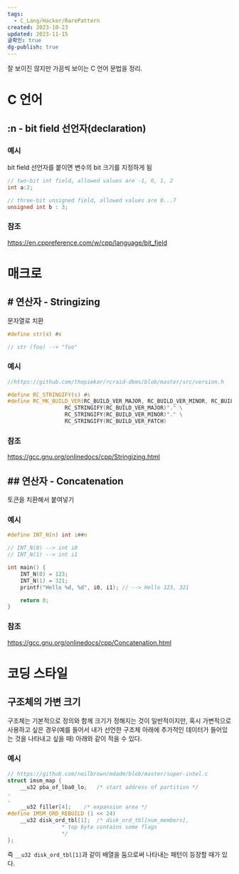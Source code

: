 ```yaml
---
tags:
  - C_Lang/Hacker/RarePattern
created: 2023-10-23
updated: 2023-11-15
글확인: true
dg-publish: true
---
```



잘 보이진 않지만 가끔씩 보이는 C 언어 문법을 정리.

# C 언어
## :n - bit field 선언자(declaration)

### 예시
bit field 선언자를 붙이면 변수의 bit 크기를 지정하게 됨
```c
// two-bit int field, allowed values are -1, 0, 1, 2
int a:2; 

// three-bit unsigned field, allowed values are 0...7
unsigned int b : 3;
```
### 참조
https://en.cppreference.com/w/cpp/language/bit_field

# 매크로
## \# 연산자 - Stringizing 

문자열로 치환

```c
#define str(x) #x 

// str (foo) --> "foo"
```

### 예시
```c
//https://github.com/thopiekar/rcraid-dkms/blob/master/src/version.h

#define RC_STRINGIFY(s) #s
#define RC_MK_BUILD_VER(RC_BUILD_VER_MAJOR, RC_BUILD_VER_MINOR, RC_BUILD_VER_PATCH) \
                  RC_STRINGIFY(RC_BUILD_VER_MAJOR)"." \
                  RC_STRINGIFY(RC_BUILD_VER_MINOR)"." \
                  RC_STRINGIFY(RC_BUILD_VER_PATCH)
```

### 참조
https://gcc.gnu.org/onlinedocs/cpp/Stringizing.html

## \#\# 연산자 - Concatenation
토큰을 치환해서 붙여넣기

### 예시
```c
#define INT_N(n) int i##n

// INT_N(0) --> int i0
// INT_N(1) --> int i1

int main() {
    INT_N(0) = 123;
    INT_N(1) = 321;
    printf("Hello %d, %d", i0, i1); // --> Hello 123, 321

    return 0;
}
```

### 참조
https://gcc.gnu.org/onlinedocs/cpp/Concatenation.html
# 코딩 스타일
## 구조체의 가변 크기
구조체는 기본적으로 정의와 함께 크기가 정해지는 것이 일반적이지만, 혹시 가변적으로 사용하고 싶은 경우(예를 들어서 내가 선언한 구조체 아래에 추가적인 데이터가 들어있는 것을 나타내고 싶을 때) 아래와 같이 적을 수 있다.

### 예시
```c
// https://github.com/neilbrown/mdadm/blob/master/super-intel.c
struct imsm_map {
	__u32 pba_of_lba0_lo;	/* start address of partition */
.
.
	__u32 filler[4];	/* expansion area */
#define IMSM_ORD_REBUILD (1 << 24)
	__u32 disk_ord_tbl[1];	/* disk_ord_tbl[num_members],
				 * top byte contains some flags
				 */
};
```
즉 `__u32 disk_ord_tbl[1]`과 같이 배열을 둠으로써 나타내는 패턴이 등장할 때가 있다.